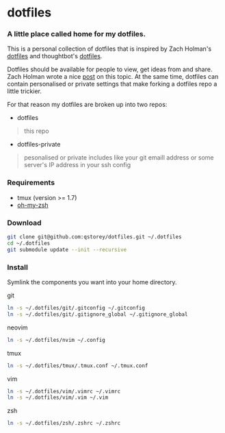 # dotfiles

### A little place called home for my dotfiles.

This is a personal collection of dotfiles that is inspired by Zach Holman's
[dotfiles](https://github.com/holman/dotfiles) and thoughtbot's [dotfiles](https://github.com/thoughtbot/dotfiles).

Dotfiles should be available for people to view, get ideas from and share.
Zach Holman wrote a nice
[post](https://zachholman.com/2010/08/dotfiles-are-meant-to-be-forked/) on this
topic. At the same time, dotfiles can contain personalised or private settings
that make forking a dotfiles repo a little trickier.

For that reason my dotfiles are broken up into two repos:
- dotfiles
> this repo

- dotfiles-private
> pesonalised or private includes like your git emaill address
  or some server's IP address in your ssh config

### Requirements

- tmux (version >= 1.7)
- [oh-my-zsh](http://ohmyz.sh)

### Download

```sh
git clone git@github.com:qstorey/dotfiles.git ~/.dotfiles
cd ~/.dotfiles
git submodule update --init --recursive
```

### Install

Symlink the components you want into your home directory.

git
```sh
ln -s ~/.dotfiles/git/.gitconfig ~/.gitconfig
ln -s ~/.dotfiles/git/.gitignore_global ~/.gitignore_global
```

neovim
```sh
ln -s ~/.dotfiles/nvim ~/.config
```

tmux
```sh
ln -s ~/.dotfiles/tmux/.tmux.conf ~/.tmux.conf
```

vim
```sh
ln -s ~/.dotfiles/vim/.vimrc ~/.vimrc
ln -s ~/.dotfiles/vim/.vim ~/.vim
```

zsh
```sh
ln -s ~/.dotfiles/zsh/.zshrc ~/.zshrc
```
